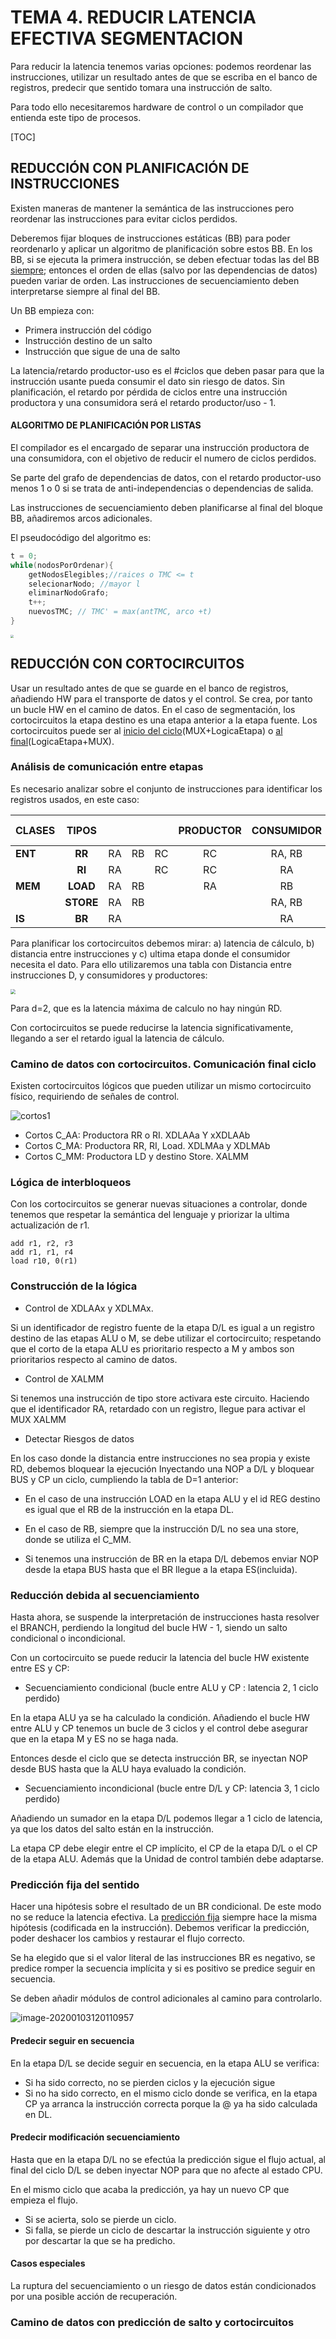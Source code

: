 #  TEMA 4. REDUCIR LATENCIA EFECTIVA SEGMENTACION

Para reducir la latencia tenemos varias opciones: podemos reordenar las instrucciones, utilizar un resultado antes de que se escriba en el banco de registros,  predecir que sentido tomara una instrucción de salto.

Para todo ello necesitaremos hardware de control o un compilador que entienda este tipo de procesos.

[TOC]

## REDUCCIÓN CON PLANIFICACIÓN DE INSTRUCCIONES

Existen maneras de mantener la semántica de las instrucciones pero reordenar las instrucciones para evitar ciclos perdidos.

Deberemos fijar bloques de instrucciones estáticas (BB) para poder reordenarlo y aplicar un algoritmo de planificación sobre estos BB. En los BB, si se ejecuta la primera instrucción, se deben efectuar todas las del BB <u>siempre</u>; entonces el orden de ellas (salvo por las dependencias de datos) pueden variar de orden. Las instrucciones de secuenciamiento deben interpretarse siempre al final del BB.


Un BB empieza con:
* Primera instrucción del código
* Instrucción destino de un salto 
* Instrucción que sigue de una de salto

La latencia/retardo productor-uso es el #ciclos que deben pasar para que la instrucción usante pueda consumir el dato sin
riesgo de datos.
Sin planificación, el retardo por pérdida de ciclos entre una instrucción productora y una consumidora será el retardo productor/uso - 1.

#### ALGORITMO DE PLANIFICACIÓN POR LISTAS

El compilador es el encargado de separar una instrucción productora de una consumidora, con el objetivo de reducir el numero de ciclos perdidos.

Se parte del grafo de dependencias de datos, con el retardo productor-uso menos 1 o 0 si se trata de anti-independencias o dependencias de salida. 

Las instrucciones de secuenciamiento deben planificarse al final del bloque BB, añadiremos arcos adicionales.

El pseudocódigo del algoritmo es:

````c++
t = 0;
while(nodosPorOrdenar){
    getNodosElegibles;//raices o TMC <= t
    selecionarNodo; //mayor l
    eliminarNodoGrafo;
    t++;
    nuevosTMC; // TMC' = max(antTMC, arco +t)
}
````

<img src="grafoT4_1.jpg" style="zoom:30%;" />

## REDUCCIÓN CON CORTOCIRCUITOS

Usar un resultado antes de que se guarde en el banco de registros, añadiendo HW para el transporte de datos y el control. Se crea, por tanto un bucle HW en el camino de datos. En el caso de segmentación, los cortocircuitos la etapa destino es una etapa anterior a la etapa fuente. Los cortocircuitos puede ser al <u>inicio del ciclo</u>(MUX+LogicaEtapa) o <u>al final</u>(LogicaEtapa+MUX). 

### Análisis de comunicación entre etapas

Es necesario analizar sobre el conjunto de instrucciones para identificar los registros usados, en este caso:

| CLASES  |   TIPOS   |      |      |      | PRODUCTOR | CONSUMIDOR | LAT. CÁLCULO |
| ------- | :-------: | ---- | ---- | ---- | :-------: | :--------: | :----------: |
| **ENT** |  **RR**   | RA   | RB   | RC   |    RC     |   RA, RB   |      1       |
|         |  **RI**   | RA   |      | RC   |    RC     |     RA     |      1       |
| **MEM** | **LOAD**  | RA   | RB   |      |    RA     |     RB     |      2       |
|         | **STORE** | RA   | RB   |      |           |   RA, RB   |      -       |
| **IS**  |  **BR**   | RA   |      |      |           |     RA     |      -       |

Para planificar los cortocircuitos debemos mirar: a) latencia de cálculo, b) distancia entre instrucciones y c) ultima etapa donde el consumidor necesita el dato. Para ello utilizaremos una tabla con Distancia entre instrucciones D, y consumidores y productores:

<img src="cortos1.jpg" style="zoom:50%;" />

Para d=2, que es la latencia máxima de calculo no hay ningún RD.

Con cortocircuitos se puede reducirse la latencia significativamente, llegando a ser el retardo igual la latencia de cálculo.

### Camino de datos con cortocircuitos. Comunicación final ciclo

Existen cortocircuitos lógicos que pueden utilizar un mismo cortocircuito físico, requiriendo de señales de control.

![cortos1](cortos2.jpg)

* Cortos C_AA: Productora RR o RI. XDLAAa Y xXDLAAb
* Cortos C_MA: Productora RR, RI, Load. XDLMAa y XDLMAb
* Cortos C_MM: Productora LD y destino Store. XALMM

### Lógica de interbloqueos

Con los cortocircuitos se generar nuevas situaciones a controlar,  donde tenemos que respetar la semántica del lenguaje y priorizar la ultima actualización de r1.

````assembly
add r1, r2, r3
add r1, r1, r4
load r10, 0(r1)
````

### Construcción de la lógica

* Control de XDLAAx y XDLMAx.

Si un identificador de registro fuente de la etapa D/L es igual a un registro destino de las etapas ALU o M, se debe utilizar el cortocircuito; respetando que el corto de la etapa ALU es prioritario respecto a M y ambos son prioritarios respecto al camino de datos.

* Control de XALMM

Si tenemos una instrucción de tipo store activara este circuito. Haciendo que el identificador RA, retardado con un registro, llegue para activar el MUX XALMM

* Detectar Riesgos de datos

En los caso donde la distancia entre instrucciones no sea propia y existe RD, debemos bloquear la ejecución Inyectando una NOP a D/L y bloquear BUS y CP un ciclo, cumpliendo la tabla de D=1 anterior:

* En el caso de una instrucción LOAD en la etapa ALU y el id REG destino es igual que el RB de la instrucción en la etapa DL.

* En el caso de RB, siempre que la instrucción D/L no sea una store, donde se utiliza el C_MM.

* Si tenemos una instrucción de BR en la etapa D/L debemos enviar NOP desde la etapa BUS hasta que el BR llegue a la etapa ES(incluida).

### Reducción debida al secuenciamiento

Hasta ahora,  se suspende la interpretación de instrucciones hasta resolver el BRANCH, perdiendo la longitud del bucle HW - 1, siendo un salto condicional o incondicional.

Con un cortocircuito se puede reducir la latencia del bucle HW existente entre ES y CP:

* Secuenciamiento condicional (bucle entre ALU y CP : latencia 2, 1 ciclo perdido)

En la etapa ALU ya se ha calculado la condición. Añadiendo el bucle HW entre ALU y CP tenemos un bucle de 3 ciclos y el control debe asegurar que en la etapa M y ES no se haga nada.

Entonces desde el ciclo que se detecta instrucción BR, se inyectan NOP desde BUS hasta que la ALU haya evaluado la condición.

* Secuenciamiento incondicional (bucle entre D/L y CP: latencia 3, 1 ciclo perdido)

Añadiendo un sumador en la etapa D/L podemos llegar a 1 ciclo de latencia, ya que los datos del salto están en la instrucción.

La etapa CP debe elegir entre el CP implícito, el CP de la etapa D/L o el CP de la etapa ALU. Además que la Unidad de control también debe adaptarse.

### Predicción fija del sentido

Hacer una hipótesis sobre el resultado de un BR condicional. De este modo no se reduce la latencia efectiva. La <u>predicción fija</u> siempre hace la misma hipótesis (codificada en la instrucción). Debemos verificar la predicción, poder deshacer los cambios y restaurar el flujo correcto. 

Se ha elegido que si el valor literal de las instrucciones BR es negativo, se predice romper la secuencia implícita y si es positivo se predice seguir en secuencia.

Se deben añadir módulos de control adicionales al camino para controlarlo.

<img src="C:\Users\corre\Documents\FIB Q7\AC2\TEO\prediccion.jpg" alt="image-20200103120110957" style="zoom:100%;" />

#### Predecir seguir en secuencia

En la etapa D/L se decide seguir en secuencia, en la etapa ALU se verifica:

* Si ha sido correcto, no se pierden ciclos y la ejecución sigue
* Si no ha sido correcto, en el mismo ciclo donde se verifica, en la etapa CP ya arranca la instrucción correcta porque la @ ya ha sido calculada en DL.

#### Predecir modificación secuenciamiento

Hasta que en la etapa D/L no se efectúa la predicción sigue el flujo actual, al final del ciclo D/L se deben inyectar NOP para que no afecte al estado CPU.

En el mismo ciclo que acaba la predicción, ya hay un nuevo CP que empieza el flujo.

* Si se acierta, solo se pierde un ciclo. 
* Si falla, se pierde un ciclo de descartar la instrucción siguiente y otro por descartar la que se ha predicho.

#### Casos especiales

La ruptura del secuenciamiento o un riesgo de datos están condicionados por una posible acción de recuperación.

### Camino de datos con predicción de salto y cortocircuitos



 

